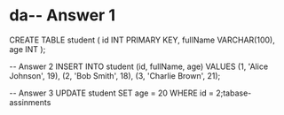 # da--  Answer 1
CREATE TABLE student (
    id INT PRIMARY KEY,
    fullName VARCHAR(100),
    age INT
);

--  Answer 2
INSERT INTO student (id, fullName, age) VALUES
(1, 'Alice Johnson', 19),
(2, 'Bob Smith', 18),
(3, 'Charlie Brown', 21);

--  Answer 3
UPDATE student 
SET age = 20 
WHERE id = 2;tabase-assinments
